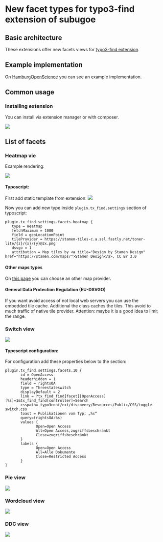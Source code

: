 # New facet types for typo3-find extension of subugoe

## Basic architecture

These extensions offer new facets views for [typo3-find extension](https://github.com/subugoe/typo3-find). 

## Example implementation

On [HamburgOpenScience](https://openscience.hamburg.de/) you can see an example implementation.

## Common usage
### Installing extension
You can install via extension manager or with composer.

![](https://i.imgur.com/O31C4M7.png)


## List of facets

### Heatmap vie

Example rendering:

![](https://i.imgur.com/RH0oepr.png)

#### Typoscript:

First add static template from extension:
![](https://i.imgur.com/vKF2wcs.png)

Now you can add new type inside `plugin.tx_find.settings` section of typoscript: 
```
plugin.tx_find.settings.facets.heatmap {
   type = Heatmap
   fetchMaximum = 1000
   field = geoLocationPoint 
   tileProvider = https://stamen-tiles-c.a.ssl.fastly.net/toner-lite/{z}/{x}/{y}@2x.png
   dsvgo = 1
   attribution = Map tiles by <a title="Design by Stamen Design" href="https://stamen.com/maps/">Stamen Design</a>, CC BY 3.0
```
#### Other maps types

On [this page](https://leaflet-extras.github.io/leaflet-providers/preview/) you can choose an other map provider.

#### General Data Protection Regulation (EU-DSVGO)
If you want avoid access of not local web servers you can use the embedded tile cache. Additional the class caches the tiles. This avoid to much traffic of native tile provider. Attention: maybe it is a good idea to limit the range.

### Switch view

![](https://i.imgur.com/nZOk1ft.png)

#### Typescript configuration:

For configuration add these properties below to the section:
```
plugin.tx_find.settings.facets.10 {
       id = OpenAccess
       headerhidden = 1
       field = rightsOA
       type = Threestateswitch
       displayDefault = 2
       link = ?tx_find_find[facet][OpenAccess][%s]=1&tx_find_find[controller]=Search
       csspath= typo3conf/ext/discovery/Resources/Public/CSS/toggle-switch.css
       toast = Publikationen vom Typ: „%s“
       query=(rightsOA:%s)
       values {
              Open=Open Access
              All=Open Access,zugriffsbeschränkt
              Close=zugriffsbeschränkt
       }
       labels {
              Open=Open Access
              All=Alle Dokumente
              Close=Restricted Access 
       }
}
```
### Pie view

![](https://i.imgur.com/vejQE2M.png)

### Wordcloud view

![](https://i.imgur.com/g2FVhXE.png)

### DDC view
![](https://i.imgur.com/7yyQNYf.png)
